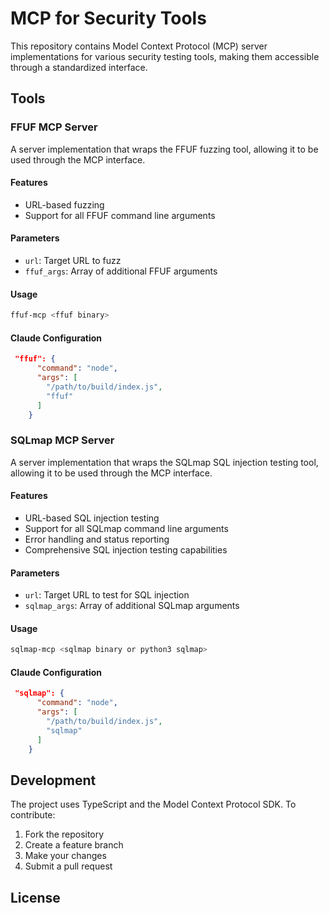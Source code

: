 # MCP for Security Tools

This repository contains Model Context Protocol (MCP) server implementations for various security testing tools, making them accessible through a standardized interface.

## Tools

### FFUF MCP Server
A server implementation that wraps the FFUF fuzzing tool, allowing it to be used through the MCP interface.

#### Features
- URL-based fuzzing
- Support for all FFUF command line arguments

#### Parameters
- `url`: Target URL to fuzz
- `ffuf_args`: Array of additional FFUF arguments


#### Usage
```bash
ffuf-mcp <ffuf binary>
```

#### Claude Configuration

```json
 "ffuf": {
      "command": "node",
      "args": [
        "/path/to/build/index.js",
        "ffuf"
      ]
    }
```

### SQLmap MCP Server
A server implementation that wraps the SQLmap SQL injection testing tool, allowing it to be used through the MCP interface.

#### Features
- URL-based SQL injection testing
- Support for all SQLmap command line arguments
- Error handling and status reporting
- Comprehensive SQL injection testing capabilities

#### Parameters
- `url`: Target URL to test for SQL injection
- `sqlmap_args`: Array of additional SQLmap arguments


#### Usage
```bash
sqlmap-mcp <sqlmap binary or python3 sqlmap>
```


#### Claude Configuration

```json
 "sqlmap": {
      "command": "node",
      "args": [
        "/path/to/build/index.js",
        "sqlmap"
      ]
    }
```

## Development

The project uses TypeScript and the Model Context Protocol SDK. To contribute:

1. Fork the repository
2. Create a feature branch
3. Make your changes
4. Submit a pull request

## License
